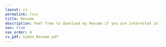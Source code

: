 ```yaml
---
layout: cv
permalink: /cv/
title: Resume
description: Feel free to download my Resume if you are interested in learning more about awards, seminars, etc. <strong>I am currently looking for internships in data science, statistics, bioinformatics, genomics!</strong>. Please contact me.
nav: true
nav_order: 4
cv_pdf: Simon_Resume.pdf
---
```

